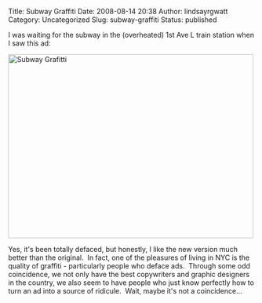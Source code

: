 Title: Subway Graffiti
Date: 2008-08-14 20:38
Author: lindsayrgwatt
Category: Uncategorized
Slug: subway-graffiti
Status: published

I was waiting for the subway in the (overheated) 1st Ave L train station when I saw this ad:

[<img src="{static}/images/2008/08/img_0052.jpg" title="Subway Grafitti" class="aligncenter size-full " width="500" height="375" />]({static}/images/2008/08/img_0052.jpg)

Yes, it's been totally defaced, but honestly, I like the new version much better than the original.  In fact, one of the pleasures of living in NYC is the quality of graffiti - particularly people who deface ads.  Through some odd coincidence, we not only have the best copywriters and graphic designers in the country, we also seem to have people who just know perfectly how to turn an ad into a source of ridicule.  Wait, maybe it's not a coincidence...
